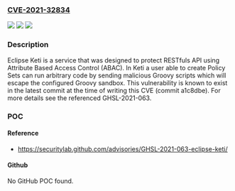 ### [CVE-2021-32834](https://cve.mitre.org/cgi-bin/cvename.cgi?name=CVE-2021-32834)
![](https://img.shields.io/static/v1?label=Product&message=keti&color=blue)
![](https://img.shields.io/static/v1?label=Version&message=n%2Fa&color=blue)
![](https://img.shields.io/static/v1?label=Vulnerability&message=CWE-94%20Improper%20Control%20of%20Generation%20of%20Code%20('Code%20Injection')&color=brighgreen)

### Description

Eclipse Keti is a service that was designed to protect RESTfuls API using Attribute Based Access Control (ABAC). In Keti a user able to create Policy Sets can run arbitrary code by sending malicious Groovy scripts which will escape the configured Groovy sandbox. This vulnerability is known to exist in the latest commit at the time of writing this CVE (commit a1c8dbe). For more details see the referenced GHSL-2021-063.

### POC

#### Reference
- https://securitylab.github.com/advisories/GHSL-2021-063-eclipse-keti/

#### Github
No GitHub POC found.

